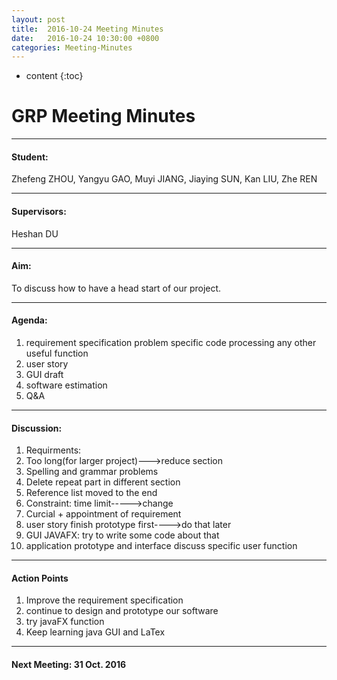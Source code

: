 ```yaml
---
layout: post
title:  2016-10-24 Meeting Minutes
date:   2016-10-24 10:30:00 +0800
categories: Meeting-Minutes
---
```


* content
{:toc}


# GRP Meeting Minutes---#### Student: 
Zhefeng ZHOU, Yangyu GAO, Muyi JIANG, Jiaying SUN, Kan LIU, Zhe REN

---
#### Supervisors: 
Heshan DU
---
#### Aim:To discuss how to have a head start of our project.---#### Agenda:1. requirement specification
   problem
   specific code processing
   any other useful function
2. user story
3. GUI draft
4. software estimation
5. Q&A ---#### Discussion:
1.	Requirments:
   1. Too long(for larger project)--->reduce section
   2. Spelling and grammar problems
   3. Delete repeat part in different section
   4. Reference list moved to the end
   5. Constraint: time limit----->change
   6. Curcial + appointment of requirement
2. user story
  finish prototype first---->do that later
3. GUI
  JAVAFX: try to write some code about that
4. application prototype and interface
  discuss specific user function---#### Action Points
1. Improve the requirement specification
2. continue to design and prototype our software
3. try javaFX function
4. Keep learning java GUI and LaTex ---#### Next Meeting: 31 Oct. 2016

